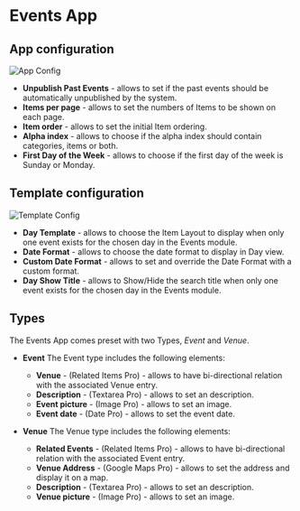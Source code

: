 # Events App

## App configuration

![App Config](http://joolanders.github.io/Docs/docs/Events/images/app_config.png)

- **Unpublish Past Events** - allows to set if the past events should be automatically unpublished by the system.
- **Items per page** - allows to set the numbers of Items to be shown on each page.
- **Item order** - allows to set the initial Item ordering.
- **Alpha index** - allows to choose if the alpha index should contain categories, items or both.
- **First Day of the Week** - allows to choose if the first day of the week is Sunday or Monday.

## Template configuration

![Template Config](http://joolanders.github.io/Docs/docs/Events/images/template_config.png)

- **Day Template** - allows to choose the Item Layout to display when only one event exists for the chosen day in the Events module.
- **Date Format** - allows to choose the date format to display in Day view.
- **Custom Date Format** - allows to set and override the Date Format with a custom format.
- **Day Show Title** - allows to Show/Hide the search title when only one event exists for the chosen day in the Events module.

## Types

The Events App comes preset with two Types, *Event* and *Venue*.

- **Event**
	The Event type includes the following elements:

	- **Venue** - (Related Items Pro) - allows to have bi-directional relation with the associated Venue entry.
	- **Description** - (Textarea Pro) - allows to set an description.
	- **Event picture** - (Image Pro) - allows to set an image.
	- **Event date** - (Date Pro) - allows to set the event date.

- **Venue**
	The Venue type includes the following elements:

	- **Related Events** - (Related Items Pro) - allows to have bi-directional relation with the associated Event entry.
	- **Venue Address** - (Google Maps Pro) - allows to set the address and display it on a map.
	- **Description** - (Textarea Pro) - allows to set an description.
	- **Venue picture** - (Image Pro) - allows to set an image.